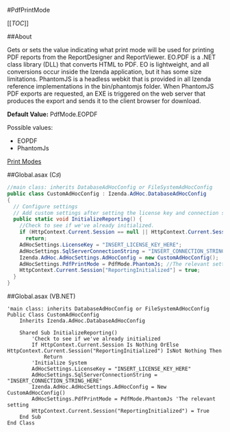 #PdfPrintMode

[[_TOC_]]

##About

Gets or sets the value indicating what print mode will be used for printing PDF reports from the ReportDesigner and ReportViewer.  EO.PDF is a .NET class library (DLL) that converts HTML to PDF.  EO is lightweight, and all conversions occur inside the Izenda application, but it has some size limitations.  PhantomJS is a headless webkit that is provided in all Izenda reference implementations in the bin/phantomjs folder.  When PhantomJS PDF exports are requested, an EXE is triggered on the web server that produces the export and sends it to the client browser for download.

**Default Value:** PdfMode.EOPDF

Possible values:
* EOPDF
* PhantomJs

[Print Modes](http://wiki.izenda.us/FAQ/understanding-izenda-print-modes)

##Global.asax (C♯)

``` csharp
//main class: inherits DatabaseAdHocConfig or FileSystemAdHocConfig
public class CustomAdHocConfig : Izenda.AdHoc.DatabaseAdHocConfig
{
  // Configure settings
  // Add custom settings after setting the license key and connection string by overriding the ConfigureSettings() method
  public static void InitializeReporting() {
    //Check to see if we've already initialized.
    if (HttpContext.Current.Session == null || HttpContext.Current.Session["ReportingInitialized"] != null)
      return;
    AdHocSettings.LicenseKey = "INSERT_LICENSE_KEY_HERE";
    AdHocSettings.SqlServerConnectionString = "INSERT_CONNECTION_STRING_HERE";
    Izenda.AdHoc.AdHocSettings.AdHocConfig = new CustomAdHocConfig();
    AdHocSettings.PdfPrintMode = PdfMode.PhantomJs; //The relevant setting
    HttpContext.Current.Session["ReportingInitialized"] = true;
  }
}
```

##Global.asax (VB.NET)

```visualbasic
'main class: inherits DatabaseAdHocConfig or FileSystemAdHocConfig
Public Class CustomAdHocConfig
    Inherits Izenda.AdHoc.DatabaseAdHocConfig

    Shared Sub InitializeReporting()
        'Check to see if we've already initialized
        If HttpContext.Current.Session Is Nothing OrElse HttpContext.Current.Session("ReportingInitialized") IsNot Nothing Then
            Return
        'Initialize System
        AdHocSettings.LicenseKey = "INSERT_LICENSE_KEY_HERE"
        AdHocSettings.SqlServerConnectionString = "INSERT_CONNECTION_STRING_HERE"
        Izenda.AdHoc.AdHocSettings.AdHocConfig = New CustomAdHocConfig()
        AdHocSettings.PdfPrintMode = PdfMode.PhantomJs 'The relevant setting
        HttpContext.Current.Session("ReportingInitialized") = True
    End Sub
End Class
```